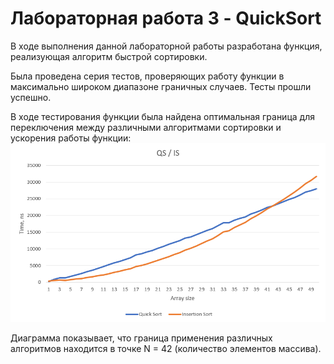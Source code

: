# Лабораторная работа 3 - QuickSort

В ходе выполнения данной лабораторной работы разработана функция, реализующая алгоритм быстрой сортировки.
  <br />
  
Была проведена серия тестов, проверяющих работу функции в максимально широком диапазоне граничных случаев. Тесты прошли успешно.
  <br />

В ходе тестирования функции была найдена оптимальная граница для переключения между различными алгоритмами сортировки и ускорения работы функции:
![alt text](https://github.com/JackArrow99/Algorithms-labs/blob/main/Lab-3/Diagram.png) 

Диаграмма показывает, что граница применения различных алгоритмов находится в точке N = 42 (количество элементов массива).
